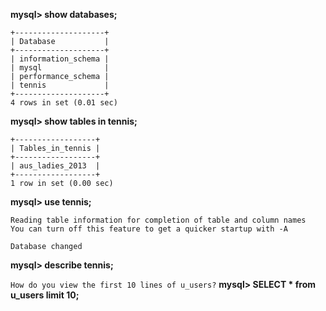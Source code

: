 

**mysql> show databases;**
```
+--------------------+
| Database           |
+--------------------+
| information_schema |
| mysql              |
| performance_schema |
| tennis             |
+--------------------+
4 rows in set (0.01 sec)
```

**mysql> show tables in tennis;**
```
+------------------+
| Tables_in_tennis |
+------------------+
| aus_ladies_2013  |
+------------------+
1 row in set (0.00 sec)
```

**mysql> use tennis;**
```
Reading table information for completion of table and column names
You can turn off this feature to get a quicker startup with -A

Database changed
```
**mysql> describe tennis;**

```How do you view the first 10 lines of u_users?```
**mysql> SELECT * from u_users limit 10;**
